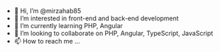- 👋 Hi, I’m @mirzahab85
- 👀 I’m interested in front-end and back-end development
- 🌱 I’m currently learning PHP, Angular
- 💞️ I’m looking to collaborate on PHP, Angular, TypeScript, JavaScript
- 📫 How to reach me ...

<!---
mirzahab85/mirzahab85 is a ✨ special ✨ repository because its `README.md` (this file) appears on your GitHub profile.
You can click the Preview link to take a look at your changes.
--->
